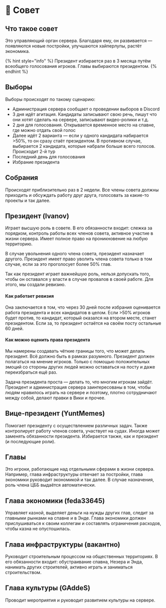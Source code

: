 # 👥 Совет

## Что такое совет

Это управляющий орган сервера. Благодаря ему, он развивается — появляются новые постройки, улучшаются хайперлупы, растёт экономика.

{% hint style="info" %}
Президент избирается раз в 3 месяца путём всеобщего голосования игроков. Главы выбираются президентом.
{% endhint %}

## Выборы

Выборы происходят по такому сценарию:

* Администрация сервера сообщает о проведении выборов в Discord
* 3 дня идёт агитация. Кандидаты записывают свою речь, пишут что они хотят сделать на сервере, записывают видео-ролики и т.д.
* 2 дня для голосования. Открывается временное место на спавне, где можно отдать свой голос
* Далее идёт 2 варианта — если у одного кандидата набирается >50%, то он сразу стаёт президентом. В противном случае, выбирается 2 кандидата, которые набрали больше всего голосов. Происходит 2-й тур
* Последний день для голосования
* Избрание президента

## Собрания

Происходят приблизительно раз в 2 недели. Все члены совета должны приходить и обсуждать работу друг друга, голосовать за какие-то проекты и так далее.

## Президент (Ivanov)

Играет высшую роль в совете. В его обязанности входит: слежка за порядком, контроль работы всех членов совета, активное участие в жизни сервера. Имеет полное право на проникновение на любую территорию.

В случае увольнения одного члена совета, президент назначает другого. Президент имеет право уволить члена совета только в том случае, если за это проголосует более 50% глав.

Так как президент играет важнейшую роль, нельзя допускать того, чтобы он оставался у власти в случае провалов в своей работе. Для этого, мы создали ревизию.

#### Как работает ревизия

Она заключается в том, что через 30 дней после избрания оценивается работа президента и всех кандидатов в целом. Если >50% игроков будет против, то кандидат, который оказался на втором месте, станет президентом. Если за, то президент остаётся на своём посту остальные 60 дней.

#### Как можно оценить права президента

Мы намерены создавать чёткие границы того, что может делать президент. Всё должно быть в рамках разумного. Президент должен полагаться на мнение игроков. Только с помощью положительных эмоций со стороны других людей можно оставаться на посту и даже переизбраться ещё раз.

Задача президента проста — делать то, что многим игрокам зайдёт. Президент и администрация сервера заинтересованы в том, чтобы людям нравилось играть на сервере и поэтому, плотно сотрудничают между собой, делают правки в Вики и прочее.

## Вице-президент (YuntMemes)

Помогает президенту с осуществлением различных задач. Также контролирует работу членов совета, участвует на судах. Иногда может заменять обязанности президента. Избирается также, как и президент (и последующие роли).

## Главы

Это игроки, работающие над отдельными сферами в жизни сервера. Например, глава инфраструктуры отвечает за постройки, глава экономики руководит экономикой и так далее. В случае назначения, роль члена ЦББ выдаётся автоматически.

## Глава экономики (feda33645)

Управляет казной, выделяет деньги на нужды других глав, следит за главными рынками на спавне и в Энде. Глава экономики должен прислушиваться к своим коллегам и составлять ограничения расходов, чтобы казна не опустошилась.

## Глава инфраструктуры (вакантно)

Руководит строительным процессом на общественных территориях. В его обязанности входит: обустраивание спавна, Незера и Энда, нанимать других строителей, активно играть и заниматься строительством.

## Глава культуры (GAddeS)

Проводит мероприятия и руководит развитием культуры на сервере.
